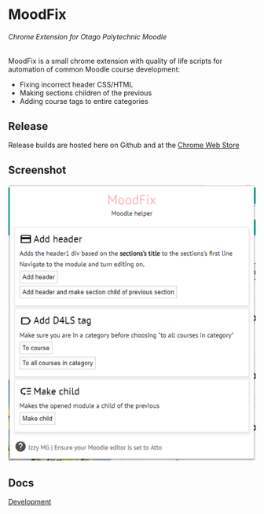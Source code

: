 # MoodFix
###### Chrome Extension for Otago Polytechnic Moodle

MoodFix is a small chrome extension with quality of life scripts for automation of common Moodle course development:

* Fixing incorrect header CSS/HTML
* Making sections children of the previous
* Adding course tags to entire categories

## Release

Release builds are hosted here on Github and at the [Chrome Web Store](https://chrome.google.com/webstore/detail/moodfix/pppnihejblaghjfdicljcoccikgidaho)

## Screenshot

![Screenshot of MoodFix](docs/screenshot.png)

## Docs

[Development](docs/dev.md)